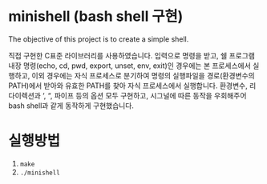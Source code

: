 # minishell (bash shell 구현)
The objective of this project is to create a simple shell.

직접 구현한 C표준 라이브러리를 사용하였습니다. 입력으로 명령을 받고, 쉘 프로그램 내장 명령(echo, cd, pwd, export, unset, env, exit)인 경우에는 본 프로세스에서 실행하고, 이외 경우에는 자식 프로세스로 분기하여 명령의 실행파일을 경로(환경변수의 PATH)에서 받아와 유효한 PATH를 찾아 자식 프로세스에서 실행합니다. 
환경변수, 리다이렉션과 ‘, “, 파이프 등의 옵션 모두 구현하고, 시그널에 따른 동작을 우회해주어 bash shell과 같게 동작하게 구현했습니다. 


# 실행방법
1. `make`  
2. `./minishell`
